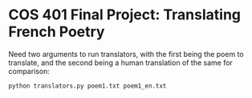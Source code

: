 # COS 401 Final Project: Translating French Poetry

Need two arguments to run translators, with the first being the poem to translate,
and the second being a human translation of the same for comparison:

`python translators.py poem1.txt poem1_en.txt`